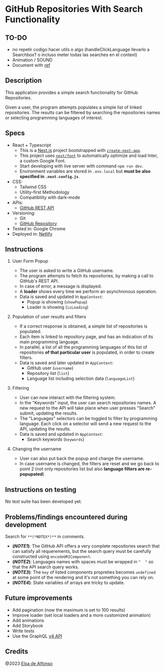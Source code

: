 # **GitHub Repositories With Search Functionality**

## TO-DO
- no repetir codigo hacer utils o algo (handleClickLanguage llevarlo a Searchbox? o incluso meter todas las searches en el context)
- Animation / SOUND
- Document with [ref](https://google.github.io/styleguide/jsguide.html#jsdoc)
  
## Description
This application provides a simple search functionality for GitHub Repositories.

Given a user, the program attempts populates a simple list of linked repositories. The results can be filtered by searching the repositories names or selecting programming languages of interest.

## Specs
- React + Typescript
  - This is a [Next.js](https://nextjs.org/) project bootstrapped with [`create-next-app`](https://github.com/vercel/next.js/tree/canary/packages/create-next-app).
  - This project uses [`next/font`](https://nextjs.org/docs/basic-features/font-optimization) to automatically optimize and load Inter, a custom Google Font.
  - Start developing with live server with command `npm run dev`.
  - Environment variables are stored in `.env.local` but **must be also specified in `.next.config.js`**.
- CSS: 
  - Tailwind CSS
  - Utility-first Methodology
  - Compatibliity with dark-mode
- APIs: 
  - [GitHub REST API](https://docs.github.com/en/rest?apiVersion=2022-11-28)
- Versioning: 
  - Git 
  - [GitHub Repository](https://github.com/edealfonso/github-repos-lists)
- Tested in: Google Chrome
- Deployed in: [Netlify](https://unique-eclair-16ca45.netlify.app/)

## Instructions

1. User Form Popup
   - The user is asked to write a GitHub username.
   - The program attempts to fetch its repositories, by making a call to GitHub's REST API.
   - In case of error, a message is displayed.
   - A **loader** shows every time we perform an asynchronous operation.
   - Data is saved and updated in `AppContext`: 
     - Popup is showing (`showPopup`)
     - Loader is showing (`isLoading`)

2. Population of user results and filters
   - If a correct response is obtained, a simple list of repositories is populated.
   - Each item is linked to repository page, and has an indication of its main programming language.
   - In parallel, a list of all the programming languages of this list of repositories **of that particular user** is populated, in order to create filters.
   - Data is saved and later updated in `AppContext`: 
      - GitHub user (`username`)
      - Repository list (`list`)
      - Language list including selection data (`languageList`)

3. Filtering
   - User can now interact with the filtering system.
   - In the "Keywords" input, the user can search repositories names. A new request to the API will take place when user presses "Search" submit, updating the results.
   - The "Languages" selectors can be toggled to filter by programming language. Each click on a selector will send a new request to the API, updating the results.
   - Data is saved and updated in `AppContext`: 
     - Search keywords (`keywords`)
  
4. Changing the username
    - User can also put back the popup and change the username.
    - In case username is changed, the filters are reset and we go back to point 2 (not only repositories list but also **language filters are re-popupated**)


## Instructions on testing
No test suite has been developed yet.


## Problems/findings encountered during development
Search for `**(*NOTEX*)**` in comments.
- **(*NOTE1*)**: The GitHub API offers a very complete repositories search that can satisfy all requerements, but the search query must be carefully constructed using `encodeURIComponent`.
- **(*NOTE2*)**: Languages names with spaces must be wrapped in `"  "` so that the API search query works.
- **(*NOTE3*)**: The `key` of listed components propreties becomes `undefined` at some point of the rendering and it's not something you can rely on.
- **(*NOTE4*)**: State variables of arrays are tricky to update.

## Future improvements
- Add pagination (now the maximum is set to 100 results)
- Improve loader (set local loaders and a more customized animation)
- Add animations
- Add Storybook
- Write tests
- Use the GraphQL [v4 API](https://docs.github.com/en/graphql)


## Credits

@2023 [Elsa de Alfonso](mailto:elsa.de.alfonso@gmail.com)